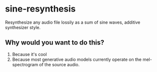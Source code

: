 # sine-resynthesis

Resynthesize any audio file lossily as a sum of sine waves, additive synthesizer style.

## Why would you want to do this?

1. Because it's cool
1. Because most generative audio models currently operate on the mel-spectrogram of the source audio. 